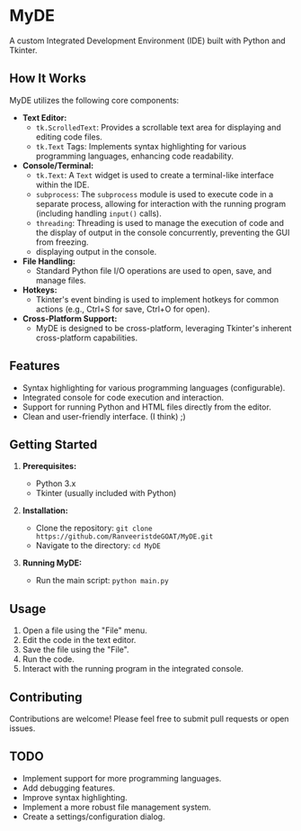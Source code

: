 # MyDE

A custom Integrated Development Environment (IDE) built with Python and Tkinter.

## How It Works

MyDE utilizes the following core components:

*   **Text Editor:**
    *   `tk.ScrolledText`:  Provides a scrollable text area for displaying and editing code files.
    *   `tk.Text` Tags: Implements syntax highlighting for various programming languages, enhancing code readability.
*   **Console/Terminal:**
    *   `tk.Text`: A `Text` widget is used to create a terminal-like interface within the IDE.
    *   `subprocess`: The `subprocess` module is used to execute code in a separate process, allowing for interaction with the running program (including handling `input()` calls).
    *   `threading`:  Threading is used to manage the execution of code and the display of output in the console concurrently, preventing the GUI from freezing.
    *   displaying output in the console.
*   **File Handling:**
    *   Standard Python file I/O operations are used to open, save, and manage files.
*   **Hotkeys:**
    *   Tkinter's event binding is used to implement hotkeys for common actions (e.g., Ctrl+S for save, Ctrl+O for open).
*   **Cross-Platform Support:**
    *   MyDE is designed to be cross-platform, leveraging Tkinter's inherent cross-platform capabilities.

## Features

*   Syntax highlighting for various programming languages (configurable).
*   Integrated console for code execution and interaction.
*   Support for running Python and HTML files directly from the editor.
*   Clean and user-friendly interface. (I think) ;)

## Getting Started

1.  **Prerequisites:**
    *   Python 3.x
    *   Tkinter (usually included with Python)

2.  **Installation:**
    *   Clone the repository: `git clone https://github.com/RanveeristdeGOAT/MyDE.git`
    *   Navigate to the directory: `cd MyDE`

3.  **Running MyDE:**
    *   Run the main script: `python main.py`

## Usage

1.  Open a file using the "File" menu.
2.  Edit the code in the text editor.
3.  Save the file using the "File".
4.  Run the code.
5.  Interact with the running program in the integrated console.

## Contributing

Contributions are welcome!  Please feel free to submit pull requests or open issues.

## TODO

*   Implement support for more programming languages.
*   Add debugging features.
*   Improve syntax highlighting.
*   Implement a more robust file management system.
*   Create a settings/configuration dialog.
